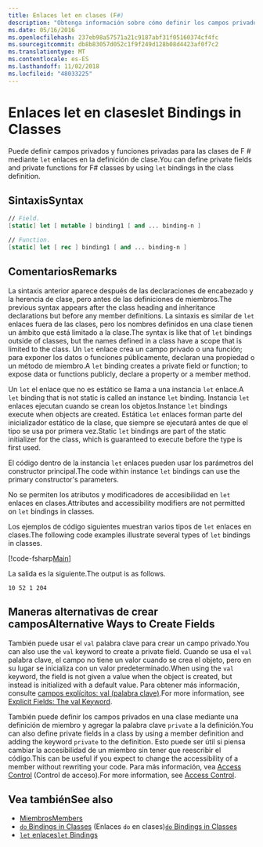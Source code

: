 ```yaml
---
title: Enlaces let en clases (F#)
description: "Obtenga información sobre cómo definir los campos privados y funciones privadas para las clases de F # mediante el uso de enlaces 'let' en la definición de clase."
ms.date: 05/16/2016
ms.openlocfilehash: 237eb98a57571a21c9187abf31f05160374cf4fc
ms.sourcegitcommit: db8b83057d052c1f9f249d128b08d4423af0f7c2
ms.translationtype: MT
ms.contentlocale: es-ES
ms.lasthandoff: 11/02/2018
ms.locfileid: "48033225"
---
```

# <a name="let-bindings-in-classes"></a><span data-ttu-id="a1a9a-103">Enlaces let en clases</span><span class="sxs-lookup"><span data-stu-id="a1a9a-103">let Bindings in Classes</span></span>

<span data-ttu-id="a1a9a-104">Puede definir campos privados y funciones privadas para las clases de F # mediante `let` enlaces en la definición de clase.</span><span class="sxs-lookup"><span data-stu-id="a1a9a-104">You can define private fields and private functions for F# classes by using `let` bindings in the class definition.</span></span>

## <a name="syntax"></a><span data-ttu-id="a1a9a-105">Sintaxis</span><span class="sxs-lookup"><span data-stu-id="a1a9a-105">Syntax</span></span>

```fsharp
// Field.
[static] let [ mutable ] binding1 [ and ... binding-n ]

// Function.
[static] let [ rec ] binding1 [ and ... binding-n ]
```

## <a name="remarks"></a><span data-ttu-id="a1a9a-106">Comentarios</span><span class="sxs-lookup"><span data-stu-id="a1a9a-106">Remarks</span></span>

<span data-ttu-id="a1a9a-107">La sintaxis anterior aparece después de las declaraciones de encabezado y la herencia de clase, pero antes de las definiciones de miembros.</span><span class="sxs-lookup"><span data-stu-id="a1a9a-107">The previous syntax appears after the class heading and inheritance declarations but before any member definitions.</span></span> <span data-ttu-id="a1a9a-108">La sintaxis es similar de `let` enlaces fuera de las clases, pero los nombres definidos en una clase tienen un ámbito que está limitado a la clase.</span><span class="sxs-lookup"><span data-stu-id="a1a9a-108">The syntax is like that of `let` bindings outside of classes, but the names defined in a class have a scope that is limited to the class.</span></span> <span data-ttu-id="a1a9a-109">Un `let` enlace crea un campo privado o una función; para exponer los datos o funciones públicamente, declaran una propiedad o un método de miembro.</span><span class="sxs-lookup"><span data-stu-id="a1a9a-109">A `let` binding creates a private field or function; to expose data or functions publicly, declare a property or a member method.</span></span>

<span data-ttu-id="a1a9a-110">Un `let` el enlace que no es estático se llama a una instancia `let` enlace.</span><span class="sxs-lookup"><span data-stu-id="a1a9a-110">A `let` binding that is not static is called an instance `let` binding.</span></span> <span data-ttu-id="a1a9a-111">Instancia `let` enlaces ejecutan cuando se crean los objetos.</span><span class="sxs-lookup"><span data-stu-id="a1a9a-111">Instance `let` bindings execute when objects are created.</span></span> <span data-ttu-id="a1a9a-112">Estática `let` enlaces forman parte del inicializador estático de la clase, que siempre se ejecutará antes de que el tipo se usa por primera vez.</span><span class="sxs-lookup"><span data-stu-id="a1a9a-112">Static `let` bindings are part of the static initializer for the class, which is guaranteed to execute before the type is first used.</span></span>

<span data-ttu-id="a1a9a-113">El código dentro de la instancia `let` enlaces pueden usar los parámetros del constructor principal.</span><span class="sxs-lookup"><span data-stu-id="a1a9a-113">The code within instance `let` bindings can use the primary constructor's parameters.</span></span>

<span data-ttu-id="a1a9a-114">No se permiten los atributos y modificadores de accesibilidad en `let` enlaces en clases.</span><span class="sxs-lookup"><span data-stu-id="a1a9a-114">Attributes and accessibility modifiers are not permitted on `let` bindings in classes.</span></span>

<span data-ttu-id="a1a9a-115">Los ejemplos de código siguientes muestran varios tipos de `let` enlaces en clases.</span><span class="sxs-lookup"><span data-stu-id="a1a9a-115">The following code examples illustrate several types of `let` bindings in classes.</span></span>

[!code-fsharp[Main](../../../../samples/snippets/fsharp/lang-ref-1/snippet3001.fs)]

<span data-ttu-id="a1a9a-116">La salida es la siguiente.</span><span class="sxs-lookup"><span data-stu-id="a1a9a-116">The output is as follows.</span></span>

```
10 52 1 204
```

## <a name="alternative-ways-to-create-fields"></a><span data-ttu-id="a1a9a-117">Maneras alternativas de crear campos</span><span class="sxs-lookup"><span data-stu-id="a1a9a-117">Alternative Ways to Create Fields</span></span>

<span data-ttu-id="a1a9a-118">También puede usar el `val` palabra clave para crear un campo privado.</span><span class="sxs-lookup"><span data-stu-id="a1a9a-118">You can also use the `val` keyword to create a private field.</span></span> <span data-ttu-id="a1a9a-119">Cuando se usa el `val` palabra clave, el campo no tiene un valor cuando se crea el objeto, pero en su lugar se inicializa con un valor predeterminado.</span><span class="sxs-lookup"><span data-stu-id="a1a9a-119">When using the `val` keyword, the field is not given a value when the object is created, but instead is initialized with a default value.</span></span> <span data-ttu-id="a1a9a-120">Para obtener más información, consulte [campos explícitos: val (palabra clave)](explicit-fields-the-val-keyword.md).</span><span class="sxs-lookup"><span data-stu-id="a1a9a-120">For more information, see [Explicit Fields: The val Keyword](explicit-fields-the-val-keyword.md).</span></span>

<span data-ttu-id="a1a9a-121">También puede definir los campos privados en una clase mediante una definición de miembro y agregar la palabra clave `private` a la definición.</span><span class="sxs-lookup"><span data-stu-id="a1a9a-121">You can also define private fields in a class by using a member definition and adding the keyword `private` to the definition.</span></span> <span data-ttu-id="a1a9a-122">Esto puede ser útil si piensa cambiar la accesibilidad de un miembro sin tener que reescribir el código.</span><span class="sxs-lookup"><span data-stu-id="a1a9a-122">This can be useful if you expect to change the accessibility of a member without rewriting your code.</span></span> <span data-ttu-id="a1a9a-123">Para más información, vea [Access Control](../access-control.md) (Control de acceso).</span><span class="sxs-lookup"><span data-stu-id="a1a9a-123">For more information, see [Access Control](../access-control.md).</span></span>

## <a name="see-also"></a><span data-ttu-id="a1a9a-124">Vea también</span><span class="sxs-lookup"><span data-stu-id="a1a9a-124">See also</span></span>

- [<span data-ttu-id="a1a9a-125">Miembros</span><span class="sxs-lookup"><span data-stu-id="a1a9a-125">Members</span></span>](index.md)
- <span data-ttu-id="a1a9a-126">[`do` Bindings in Classes](do-bindings-in-classes.md) (Enlaces `do` en clases)</span><span class="sxs-lookup"><span data-stu-id="a1a9a-126">[`do` Bindings in Classes](do-bindings-in-classes.md)</span></span>
- [<span data-ttu-id="a1a9a-127">`let` enlaces</span><span class="sxs-lookup"><span data-stu-id="a1a9a-127">`let` Bindings</span></span>](../functions/let-bindings.md)
